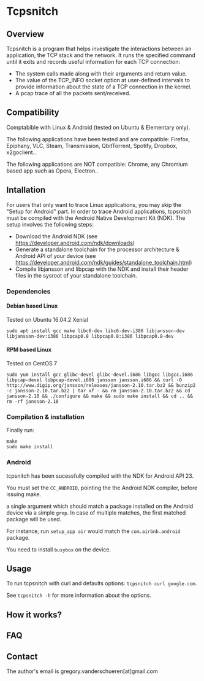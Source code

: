 # Tcpsnitch

## Overview

Tcpsnitch is a program that helps investigate the interactions between an application, the TCP stack and the network. It runs the specified command until it exits and records useful information for each TCP connection:
- The system calls made along with their arguments and return value.
- The value of the TCP\_INFO socket option at user-defined intervals to provide information about the state of a TCP connection in the kernel.
- A pcap trace of all the packets sent/received.

## Compatibility

Comptabible with Linux & Android (tested on Ubuntu & Elementary only).

The following applications have been tested and are compatible: Firefox, Epiphany, VLC, Steam, Transmission, QbitTorrent, Spotify, Dropbox, x2goclient..

The following applications are NOT compatible: Chrome, any Chromium based app such as Opera, Electron..

## Intallation

For users that only want to trace Linux applications, you may skip the "Setup for Android" part.
In order to trace Android applications, tcpsnitch must be compiled with the Android Native Development Kit (NDK). The setup involves the following steps:
- Download the Android NDK (see https://developer.android.com/ndk/downloads)
- Generate a standalone toolchain for the processor architecture & Android API of your device (see https://developer.android.com/ndk/guides/standalone_toolchain.html)
- Compile libjansson and libpcap with the NDK and install their header files in the sysroot of your standalone toolchain.

### Dependencies

#### Debian based Linux

Tested on Ubuntu 16.04.2 Xenial

```
sudo apt install gcc make libc6-dev libc6-dev-i386 libjansson-dev libjansson-dev:i386 libpcap0.8 libpcap0.8:i386 libpcap0.8-dev
```

#### RPM based Linux

Tested on CentOS 7
```
sudo yum install gcc glibc-devel glibc-devel.i686 libgcc libgcc.i686 libpcap-devel libpcap-devel.i686 jansson jansson.i686 && curl -O http://www.digip.org/jansson/releases/jansson-2.10.tar.bz2 && bunzip2 -c jansson-2.10.tar.bz2 | tar xf - && rm jansson-2.10.tar.bz2 && cd jansson-2.10 && ./configure && make && sudo make install && cd .. && rm -rf jansson-2.10
```


### Compilation & installation

Finally run:
```
make
sudo make install
```

### Android

tcpsnitch has been sucessfully compiled with the NDK for Android API 23.

You must set the `CC_ANDROID`, pointing the the Android NDK compiler, before issuing make.

a single argument which should match a package installed on the Android device via a simple `grep`. In case of multiple matches, the first matched package will be used.

For instance, run `setup_app air` would match the `com.airbnb.android` package.

You need to install `busybox` on the device.
## Usage

To run tcpsnitch with curl and defaults options: `tcpsnitch curl google.com`.

See `tcpsnitch -h` for more information about the options.

## How it works?

## FAQ

## Contact

The author's email is gregory.vanderschueren[at]gmail.com
